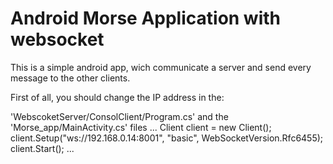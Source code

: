 # Android Morse Application with websocket

This is a simple android app, wich communicate a server and send every message to the other clients.

First of all, you should change the IP address in the:

'WebscoketServer/ConsolClient/Program.cs' and the 'Morse_app/MainActivity.cs' files
...
Client client = new Client();
client.Setup("ws://192.168.0.14:8001", "basic", WebSocketVersion.Rfc6455);
client.Start();
...


